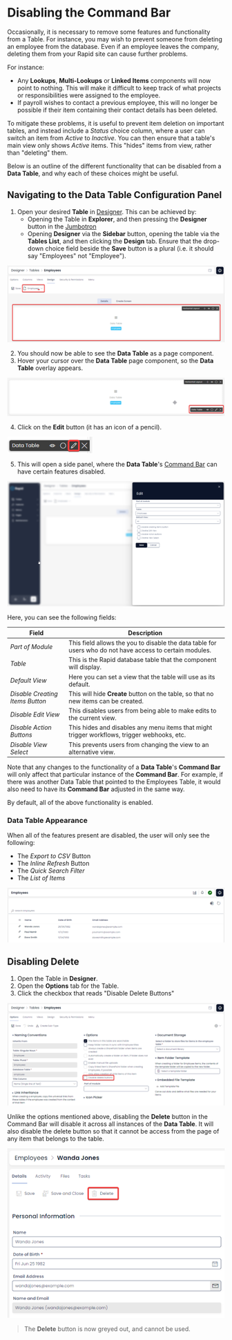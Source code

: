 # Disabling the Command Bar

Occasionally, it is necessary to remove some features and functionality from a Table. For instance, you may wish to prevent someone from deleting an employee from the database. Even if an employee leaves the company, deleting them from your Rapid site can cause further problems.

For instance:
- Any **Lookups**, **Multi-Lookups** or **Linked Items** components will now point to nothing. This will make it difficult to keep track of what projects or responsibilities were assigned to the employee.
- If payroll wishes to contact a previous employee, this will no longer be possible if their item containing their contact details has been deleted.

To mitigate these problems, it is useful to prevent item deletion on important tables, and instead include a *Status* choice column, where a user can switch an item from *Active* to *Inactive*. You can then ensure that a table's main view only shows *Active* items. This "hides" items from view, rather than "deleting" them.

Below is an outline of the different functionality that can be disabled from a **Data Table**, and why each of these choices might be useful.

## Navigating to the Data Table Configuration Panel

1. Open your desired **Table** in [Designer](</docs/Rapid/2-User Manual/3-Designer/1-what-is-designer/1-what-is-designer.md>). This can be achieved by:
    - Opening the Table in **Explorer**, and then pressing the **Designer** button in the [Jumbotron](</docs/Rapid/2-User Manual/2-Explorer/0-navigating-explorer/0-navigating-explorer.md#jumbotron>)
    - Opening **Designer** via the **Sidebar** button, opening the table via the **Tables List**, and then clicking the **Design** tab. Ensure that the drop-down choice field beside the **Save** button is a plural (i.e. it should say "Employees" not "Employee").

![A screenshot that shows what the Data Table looks like in Designer. The screenshot is annotated in red to help indicate key information to the user. For example, the table dropdown should state "Employees" instead of "Employee" (i.e. it must be plural to show the table view and not the item view. The Data Table component is also highlighted by a red box at the bottom of the screenshot.)](<Data Table Customisation Designer.png>)

2. You should now be able to see the **Data Table** as a page component.
3. Hover your cursor over the **Data Table** page component, so the **Data Table** overlay appears.

![A screenshot indicating what the overlay looks like. The screenshot is annotated with a red box to draw the user's attention to the overlay.](<Data Table Overlay.png>)

4. Click on the **Edit** button (it has an icon of a pencil).

![A zoomed in screenshot showing the overlay from the previous image more closely. In this image, the pencil icon for "Editing" a data table has been highlighted in red to assist the user.](<Data Table Overlay Edit.png>)

5. This will open a side panel, where the **Data Table**'s [Command Bar](</docs/Rapid/2-User Manual/glossary/glossary.md#command-bar>) can have certain features disabled.

![A screenshot demonstrating what the side panel looks like. For example, this sidepanel has the title "Edit", and several fields including "Part of Module", "Table", "Default View", and several checkboxes which will be discussed in more detail in the next section.](<Data Table Side Panel Raw.png>)

Here, you can see the following fields:

| Field | Description |
|---|---|
| *Part of Module* | This field allows the you to disable the data table for users who do not have access to certain modules. |
| *Table* | This is the Rapid database table that the component will display. |
| *Default View* | Here you can set a view that the table will use as its default. |
| *Disable Creating Items Button* | This will hide **Create** button on the table, so that no new items can be created. |
| *Disable Edit View* | This disables users from being able to make edits to the current view. |
| *Disable Action Buttons* | This hides and disables any menu items that might trigger workflows, trigger webhooks, etc.|
| *Disable View Select* | This prevents users from changing the view to an alternative view. |

Note that any changes to the functionality of a **Data Table**'s **Command Bar** will only affect that particular instance of the **Command Bar**. For example, if there was another Data Table that pointed to the Employees Table, it would also need to have its **Command Bar** adjusted in the same way.

By default, all of the above functionality is enabled.

### Data Table Appearance

When all of the features present are disabled, the user will only see the following:
- The *Export to CSV* Button
- The *Inline Refresh* Button
- The *Quick Search Filter*
- The *List of Items*

![A screenshot that depicts the list above. All of the Command Bar has been disabled. New items cannot be created, nor can the view be changed or edited.](<Data Table All Disabled.png>)

## Disabling Delete

1. Open the Table in **Designer**.
2. Open the **Options** tab for the Table.
3. Click the checkbox that reads "Disable Delete Buttons"

![A screenshot demonstrating the location of the "Disable Delete Buttons". The screenshot shows Designer > Tables > Employees, and the standard Options tab. The screenshot is annotated with a red box to highlight the location of the button.](<Data Table Disable Delete.png>)

Unlike the options mentioned above, disabling the **Delete** button in the Command Bar will disable it across all instances of the **Data Table**. It will also disable the delete button so that it cannot be access from the page of any item that belongs to the table.

![A screenshot that demonstrates how this checkbox option will cause the delete button to be disabled. The delete button on the Employee page is no longer red, but is instead greyed out. The screenshot is annotated with a red box to highlight the location of the disabled delete button.](<Data Table Delete Item Page Disabled.png>)

> The **Delete** button is now greyed out, and cannot be used.